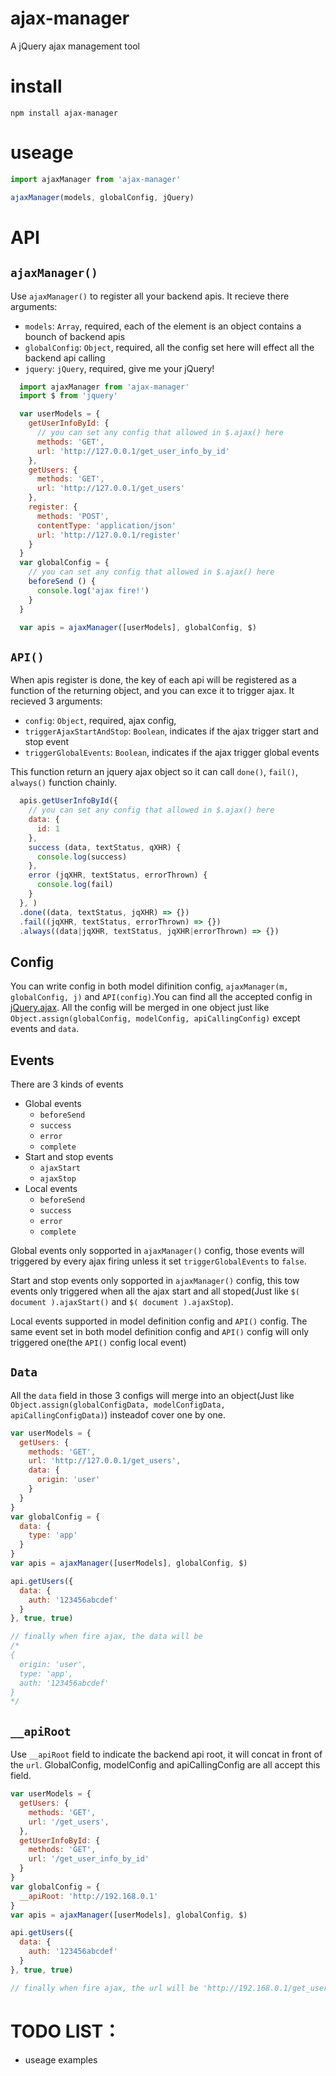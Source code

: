 # ajax-manager
A jQuery ajax management tool

# install
```
npm install ajax-manager
```

# useage
```javascript
import ajaxManager from 'ajax-manager'

ajaxManager(models, globalConfig, jQuery)
```

# API

## `ajaxManager()`

Use `ajaxManager()` to register all your backend apis. It recieve there arguments:

* `models`: `Array`, required, each of the element is an object contains a bounch of backend apis
* `globalConfig`: `Object`, required, all the config set here will effect all the backend api calling
* `jquery`: `jQuery`, required, give me your jQuery!

```javascript
  import ajaxManager from 'ajax-manager'
  import $ from 'jquery'

  var userModels = {
    getUserInfoById: {
      // you can set any config that allowed in $.ajax() here
      methods: 'GET',
      url: 'http://127.0.0.1/get_user_info_by_id'
    },
    getUsers: {
      methods: 'GET',
      url: 'http://127.0.0.1/get_users'
    },
    register: {
      methods: 'POST',
      contentType: 'application/json'
      url: 'http://127.0.0.1/register'
    }
  }
  var globalConfig = {
    // you can set any config that allowed in $.ajax() here
    beforeSend () {
      console.log('ajax fire!')
    }
  }

  var apis = ajaxManager([userModels], globalConfig, $)
```

## `API()`

When apis register is done, the key of each api will be registered as a function of the returning object, and you can exce it to trigger ajax.
It recieved 3 arguments:

* `config`: `Object`, required, ajax config,
* `triggerAjaxStartAndStop`: `Boolean`, indicates if the ajax trigger start and stop event
* `triggerGlobalEvents`: `Boolean`, indicates if the ajax trigger global events 

This function return an jquery ajax object so it can call `done()`, `fail()`, `always()` function chainly.

```javascript
  apis.getUserInfoById({
    // you can set any config that allowed in $.ajax() here
    data: {
      id: 1
    },
    success (data, textStatus, qXHR) {
      console.log(success)
    },
    error (jqXHR, textStatus, errorThrown) {
      console.log(fail)
    }
  }, )
  .done((data, textStatus, jqXHR) => {})
  .fail((jqXHR, textStatus, errorThrown) => {})
  .always((data|jqXHR, textStatus, jqXHR|errorThrown) => {})
```


## Config

You can write config in both model difinition config, `ajaxManager(m, globalConfig, j)` and `API(config)`.You can find all the accepted config in [jQuery.ajax](http://api.jquery.com/jQuery.ajax/). All the config will be merged in one object just like `Object.assign(globalConfig, modelConfig, apiCallingConfig)` except events and `data`.

## Events

There are 3 kinds of events

* Global events
  * `beforeSend`
  * `success`
  * `error`
  * `complete`
* Start and stop events
  * `ajaxStart`
  * `ajaxStop`
* Local events
  * `beforeSend`
  * `success`
  * `error`
  * `complete`

Global events only sopported in `ajaxManager()` config, those events will triggered by every ajax firing unless it set `triggerGlobalEvents` to `false`.

Start and stop events only sopported in `ajaxManager()` config, this tow events only triggered when all the ajax start and all stoped(Just like `$( document ).ajaxStart()` and `$( document ).ajaxStop`).

Local events supported in model definition config and `API()` config. The same event set in both model definition config and `API()` config will only triggered one(the `API()` config local event)

## `Data`

All the `data` field in those 3 configs will merge into an object(Just like `Object.assign(globalConfigData, modelConfigData, apiCallingConfigData)`) insteadof cover one by one.

```javascript
var userModels = {
  getUsers: {
    methods: 'GET',
    url: 'http://127.0.0.1/get_users',
    data: {
      origin: 'user'
    }
  }
}
var globalConfig = {
  data: {
    type: 'app'
  }
}
var apis = ajaxManager([userModels], globalConfig, $)

api.getUsers({
  data: {
    auth: '123456abcdef'
  }
}, true, true)

// finally when fire ajax, the data will be
/*
{
  origin: 'user',
  type: 'app',
  auth: '123456abcdef'
}
*/
```

## `__apiRoot`

Use `__apiRoot` field to indicate the backend api root, it will concat in front of the `url`. GlobalConfig, modelConfig and apiCallingConfig are all accept this field.

```javascript
var userModels = {
  getUsers: {
    methods: 'GET',
    url: '/get_users',
  },
  getUserInfoById: {
    methods: 'GET',
    url: '/get_user_info_by_id'
  }
}
var globalConfig = {
  __apiRoot: 'http://192.168.0.1'
}
var apis = ajaxManager([userModels], globalConfig, $)

api.getUsers({
  data: {
    auth: '123456abcdef'
  }
}, true, true)

// finally when fire ajax, the url will be 'http://192.168.0.1/get_users' and 'http://192.168.0.1/get_user_info_by_id'
```

# TODO LIST：
* useage examples